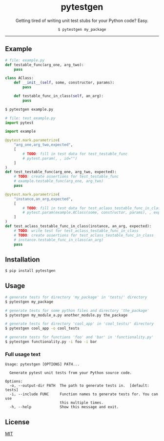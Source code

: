 <center>

<h1>pytestgen</h1>

Getting tired of writing unit test stubs for your Python code? Easy.

<div style="width: 20em">

```
$ pytestgen my_package
```

</div>

</center>

---

## Example
```python
# file: example.py
def testable_func(arg_one, arg_two):
    pass

class AClass:
    def __init__(self, some, constructor, params):
        pass

    def testable_func_in_class(self, an_arg):
        pass
```

```bash
$ pytestgen example.py
```

```python
# file: test_example.py
import pytest

import example

@pytest.mark.parametrize(
    "arg_one,arg_two,expected",
    [
        # TODO: fill in test data for test_testable_func
        # pytest.param(, , id="")
    ]
)
def test_testable_func(arg_one, arg_two, expected):
    # TODO: create assertions for test_testable_func
    # example.testable_func(arg_one, arg_two)
    pass

@pytest.mark.parametrize(
    "instance,an_arg,expected",
    [
        # TODO: fill in test data for test_aclass_testable_func_in_class
        # pytest.param(example.AClass(some, constructor, params), , expected, id="")
    ]
)
def test_aclass_testable_func_in_class(instance, an_arg, expected):
    # TODO: write test for test_aclass_testable_func_in_class
    # TODO: create assertions for test_aclass_testable_func_in_class
    # instance.testable_func_in_class(an_arg)
    pass
```

## Installation
```bash
$ pip install pytestgen
```

## Usage
```bash
# generate tests for directory 'my_package' in 'tests/' directory
$ pytestgen my_package

# generate tests for some python files and directory 'the_package'
$ pytestgen my_module_a.py another_module.py the_package

# generate tests for directory 'cool_app' in 'cool_tests/' directory
$ pytestgen cool_app -o cool_tests

# generate tests for functions 'foo' and 'bar' in 'functionality.py'
$ pytestgen functionality.py -i foo -i bar
```

### Full usage text
```
Usage: pytestgen [OPTIONS] PATH...

  Generate pytest unit tests from your Python source code.

Options:
  -o, --output-dir PATH  The path to generate tests in.  [default: tests]
  -i, --include FUNC     Function names to generate tests for. You can use
                         this multiple times.
  -h, --help             Show this message and exit.
```

## License
[MIT](https://choosealicense.com/licenses/mit/)